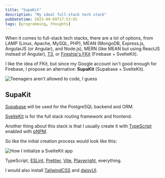 ```yaml
---
title: "SupaKit"
description: "My ideal full-stack tech stack"
pubDatetime: 2023-09-09T17:53:02
tags: [programming, thoughts]
---
```


When it comes to full-stack tech stacks, there are a lot of options, from LAMP (Linux, Apache, MySQL, PHP), MEAN (MongoDB, Express.js, AngularJS (or Angular), and Node.js), MERN (like MEAN but using ReactJS instead of Angular), [T3](https://create.t3.gg/), or [Fireship's FKit](https://www.youtube.com/watch?v=rFP7rUYtOOg) (Firebase + SvelteKit).

I like the idea of FKit, but since my Google account isn't good enough for Firebase, I propose an alternative: **SupaKit** (Supabase + SvelteKit).

![Teenagers aren't allowed to code, I guess](@assets/bad-google-account.png)

## SupaKit

[Supabase](https://supabase.com/) will be used for the PostgreSQL backend and ORM.

[SvelteKit](https://kit.svelte.dev/) is for the full stack routing framework and frontend.

Another thing about this stack is that I usually create it with [TypeScript](https://www.typescriptlang.org/) enabled with [pNPM](https://pnpm.io/).

So like the initial creation process would look like this:

![How I initialize a SvelteKit app](@assets/sveltekit-options.png)

TypeScript, [ESLint](https://eslint.org/), [Prettier](https://prettier.io/), [Vite](https://vitejs.dev/), [Playwright](https://playwright.dev/), everything.

I would also install [TailwindCSS](https://tailwindcss.com/) and [daisyUI](https://daisyui.com/).
